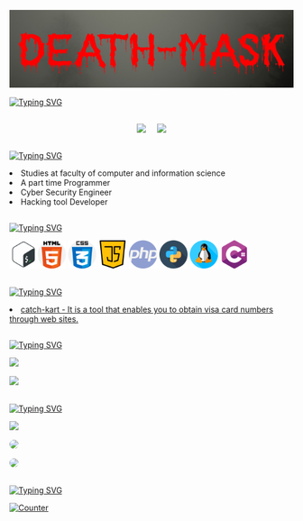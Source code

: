 <!-- Github README -->
<p align="center">
  <img src="assets/logo.jpg">
</p>

[![Typing SVG](https://readme-typing-svg.herokuapp.com/?color=00FFFF&size=53&center=true&vCenter=true&width=1500&repeat=flus&lines=HELLO;I'm+a++Cyber+%E2%80%8B%E2%80%8BSecurity+Engineer;And;Software+Developer;My+Name+is+Ahmed+Abd+Alalim )](https://github.com/Death-Mask)
##
<p align="center"><a href="https://github.com/Death-Mask">
<img height="165" src="https://github-readme-stats.vercel.app/api?username=Death-Mask&show_icons=true&include_all_commits=true&theme=react&cache_seconds=3200&hide_border=true" /></a>
&nbsp;&nbsp;&nbsp;
<a href="https://github.com/Death-Mask"><img src="https://github-readme-stats.vercel.app/api/top-langs/?username=Death-Mask&layout=compact&theme=react&hide_border=true" />
</a></p>


##

[![Typing SVG](https://readme-typing-svg.herokuapp.com?font=Fira+Code&size=25&pause=1000&color=00FFFF&repeat=false&width=435&lines=About+me+%3A)](https://github.com/Death-Mask)
  <li>Studies at faculty of computer and information science</li> 
  <li>A part time Programmer</li> 
  <li>Cyber Security Engineer</li> 
  <li>Hacking tool Developer</li> 

##
  
[![Typing SVG](https://readme-typing-svg.herokuapp.com?font=Fira+Code&size=25&pause=1000&color=00FFFF&repeat=false&width=435&lines=Languages+and+Tools%3A)](https://github.com/Death-Mask)
<p><img title="shell" alt="shell" width="50px" src="assets/shell.png"/><img title="html-5" alt="html-5" width="50px" src="assets/html-5.png"/> <img title="css" alt="css" width="50px" src="assets/css.png"/> <img title="java-script" alt="java-script" width="50px" src="assets/java-script.png"/> <img title="php" alt="php" width="50px" src="assets/php.png"/> <img title="snakes" alt="snakes" width="50px" src="assets/snakes.png"/> <img title="linux" alt="linux" width="50px" src="assets/linux.png"/> <img title="c-sharp" alt="c-sharp" width="50px" src="assets/c-sharp.png"/></p>
  
##

[![Typing SVG](https://readme-typing-svg.herokuapp.com?font=Fira+Code&size=25&pause=1000&color=00FFFF&repeat=false&width=435&lines=Works+%3A)](https://github.com/Death-Mask)
  <li> <a href="https://github.com/Death-Mask/catch-kart">catch-kart - It is a tool that enables you to obtain visa card numbers through web sites.</a>
  
##
  
[![Typing SVG](https://readme-typing-svg.herokuapp.com?font=Fira+Code&size=25&pause=1000&color=00FFFF&repeat=false&width=435&lines=Github+Statistics+%3A)](https://github.com/Death-Mask)
<p><a href="https://github.com/Death-Mask"><img width=650 src="https://github-profile-trophy.vercel.app/?username=Death-Mask&theme=dracula&no-frame=true&title=Followers,Stars,Commit,Repository,Issues"/></a></p>
<p><a href="https://github.com/Death-Mask"><img width=650 src="https://github-profile-trophy.vercel.app/?username=Death-Mask&theme=dracula&no-frame=true&title=Followers,Stars,Commit,Repository,Issues"/></a></p>
  
##
  
[![Typing SVG](https://readme-typing-svg.herokuapp.com?font=Fira+Code&size=25&pause=1000&color=00FFFF&repeat=false&width=435&lines=Get+in+Touch+%3A+)](https://github.com/Death-Mask)
<p><a href="https://deathmask.rf.gd" target="_blank"><img src="https://custom-icon-badges.herokuapp.com/badge/Website-white?style=for-the-badge&logo=earth_9647256&logoColor=black%22%20style=%22border-radius:%2030px%22%20target=%22_blank"></a></p>
<p><a href="https://www.linkedin.com/in/ahmed-abd-alalim-286768299/" target="_blank"><img src="https://img.shields.io/badge/-LinkedIn-%230077B5?style=for-the-badge&logo=linkedin&logoColor=white" style="border-radius: 30px" target="_blank"></a></p>
<p><a href="https://tryhackme.com/p/DeathMask" target="_blank"><img src="https://custom-icon-badges.herokuapp.com/badge/TryHackMe-262c3e?style=for-the-badge&logo=tryhackme&logoColor=white" style="border-radius: 30px" target="_blank"></a></p>
  
##
  
[![Typing SVG](https://readme-typing-svg.herokuapp.com?font=Fira+Code&size=25&pause=1000&color=00FFFF&repeat=false&width=435&lines=Profile+Statistics+%3A)](https://github.com/Death-Mask)
<p><a href="https://github.com/Death-Mask"><img height="25" title="Counter" src="https://komarev.com/ghpvc/?username=Death-Mask&color=blueviolet&style=flat-square"></a></p>
  



